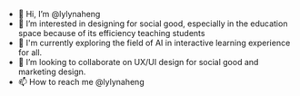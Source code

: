 - 👋 Hi, I’m @lylynaheng
- 👀 I’m interested in designing for social good, especially in the education space because of its efficiency teaching students
- 🌱 I'm currently exploring the field of AI in interactive learning experience for all. 
- 💞️ I’m looking to collaborate on UX/UI design for social good and marketing design.
- 📫 How to reach me @lylynaheng
<!---
lylynaheng/lylynaheng is a ✨ special ✨ repository because its `README.md` (this file) appears on your GitHub profile.
You can click the Preview link to take a look at your changes.
--->
